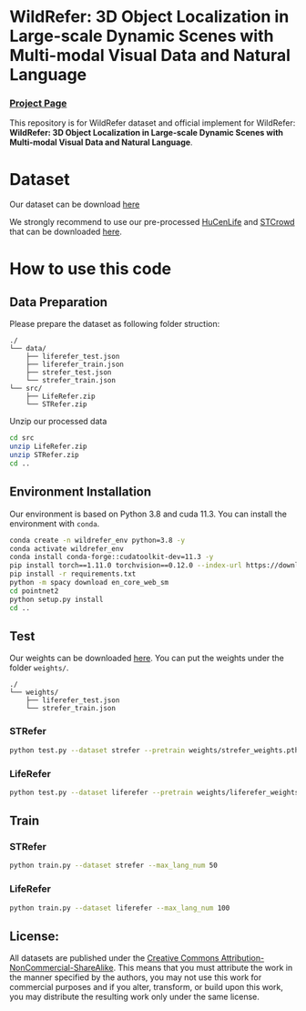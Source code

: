 # WildRefer: 3D Object Localization in Large-scale Dynamic Scenes with Multi-modal Visual Data and Natural Language
### [Project Page](https://4dvlab.github.io/project_page/wildrefer.html)
This repository is for WildRefer dataset and official implement for WildRefer: **WildRefer: 3D Object Localization in Large-scale Dynamic Scenes with Multi-modal Visual Data and Natural Language**.

# Dataset
Our dataset can be download [here](https://huggingface.co/datasets/Albert-2024/wildrefer)

We strongly recommend to use our pre-processed [HuCenLife](https://github.com/4DVLab/HuCenLife) and [STCrowd](https://github.com/4DVLab/STCrowd) that can be downloaded [here](https://drive.google.com/drive/folders/1g5OgIT3svL6TPXcusPPsigsnP_Yi1JT7?usp=drive_link).

# How to use this code
## Data Preparation
Please prepare the dataset as following folder struction:
```
./
└── data/
    ├── liferefer_test.json
    ├── liferefer_train.json
    ├── strefer_test.json        
    └── strefer_train.json    
└── src/      
    ├── LifeRefer.zip
    └── STRefer.zip
```
Unzip our processed data
```bash
cd src
unzip LifeRefer.zip
unzip STRefer.zip
cd ..
```

## Environment Installation
Our environment is based on Python 3.8 and cuda 11.3.
You can install the environment with `conda`.
```bash
conda create -n wildrefer_env python=3.8 -y
conda activate wildrefer_env
conda install conda-forge::cudatoolkit-dev=11.3 -y
pip install torch==1.11.0 torchvision==0.12.0 --index-url https://download.pytorch.org/whl/cu113
pip install -r requirements.txt
python -m spacy download en_core_web_sm
cd pointnet2
python setup.py install
cd ..
```

## Test
Our weights can be downloaded [here](https://drive.google.com/drive/folders/1SF0Uh-ZhsYFIe48iPDtNX_HDWGraAWwJ?usp=drive_link).
You can put the weights under the folder `weights/`.
```
./
└── weights/
    ├── liferefer_test.json       
    └── strefer_train.json    
```
### STRefer
```bash
python test.py --dataset strefer --pretrain weights/strefer_weights.pth --max_lang_num 50 --frame_num 2 --batch_size 36 
```

### LifeRefer
```bash
python test.py --dataset liferefer --pretrain weights/liferefer_weights.pth --frame_num 2 --batch_size 32
```

## Train
### STRefer
```bash
python train.py --dataset strefer --max_lang_num 50
```

### LifeRefer
```bash
python train.py --dataset liferefer --max_lang_num 100
```

##  License:
All datasets are published under the [Creative Commons Attribution-NonCommercial-ShareAlike](https://creativecommons.org/licenses/by-nc-sa/4.0/).
This means that you must attribute the work in the manner specified by the authors, you may not use this work for commercial purposes and if you alter, transform, or build upon this work, you may distribute the resulting work only under the same license. 
